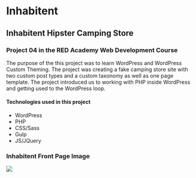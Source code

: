 # Inhabitent

## Inhabitent Hipster Camping Store

### Project 04 in the RED Academy Web Development Course

The purpose of the this project was to learn WordPress and WordPress Custom Theming. The project was creating a fake camping store site
with two custom post types and a custom taxonomy as well as one page template. The project introduced us to working with PHP inside WordPress
and getting used to the WordPress loop.

#### Technologies used in this project

* WordPress
* PHP
* CSS/Sass
* Gulp
* JS/JQuery

### Inhabitent Front Page Image

![](https://user-images.githubusercontent.com/8882336/29503346-cc6bfaf4-85eb-11e7-9084-c1a491470d41.jpeg)
